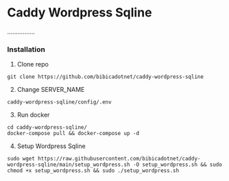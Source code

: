 # Caddy Wordpress Sqline

 ................


### Installation
1. Clone repo
```
git clone https://github.com/bibicadotnet/caddy-wordpress-sqline
```
2. Change SERVER_NAME 
```
caddy-wordpress-sqline/config/.env
```
3. Run docker
```
cd caddy-wordpress-sqline/
docker-compose pull && docker-compose up -d
```
4. Setup Wordpress Sqline
```
sudo wget https://raw.githubusercontent.com/bibicadotnet/caddy-wordpress-sqline/main/setup_wordpress.sh -O setup_wordpress.sh && sudo chmod +x setup_wordpress.sh && sudo ./setup_wordpress.sh
```
